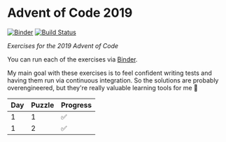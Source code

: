 # Advent of Code 2019

[![Binder](https://mybinder.org/badge_logo.svg)](https://mybinder.org/v2/gh/KirstieJane/advent-code-2019/master?filepath=lab)
[![Build Status](https://travis-ci.com/KirstieJane/advent-code-2019.svg?branch=master)](https://travis-ci.com/KirstieJane/advent-code-2019)

*Exercises for the 2019 Advent of Code*

You can run each of the exercises via [Binder](https://mybinder.org/v2/gh/KirstieJane/advent-code-2019/master?filepath=lab).

My main goal with these exercises is to feel confident writing tests and having them run via continuous integration.
So the solutions are probably overengineered, but they're really valuable learning tools for me 💖

| Day | Puzzle | Progress |
| --- | ------ | -------- |
| 1   | 1      | ✅ |
| 1   | 2      | ✅ |

